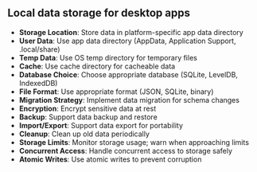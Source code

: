 ## Local data storage for desktop apps

- **Storage Location**: Store data in platform-specific app data directory
- **User Data**: Use app data directory (AppData, Application Support, .local/share)
- **Temp Data**: Use OS temp directory for temporary files
- **Cache**: Use cache directory for cacheable data
- **Database Choice**: Choose appropriate database (SQLite, LevelDB, IndexedDB)
- **File Format**: Use appropriate format (JSON, SQLite, binary)
- **Migration Strategy**: Implement data migration for schema changes
- **Encryption**: Encrypt sensitive data at rest
- **Backup**: Support data backup and restore
- **Import/Export**: Support data export for portability
- **Cleanup**: Clean up old data periodically
- **Storage Limits**: Monitor storage usage; warn when approaching limits
- **Concurrent Access**: Handle concurrent access to storage safely
- **Atomic Writes**: Use atomic writes to prevent corruption
